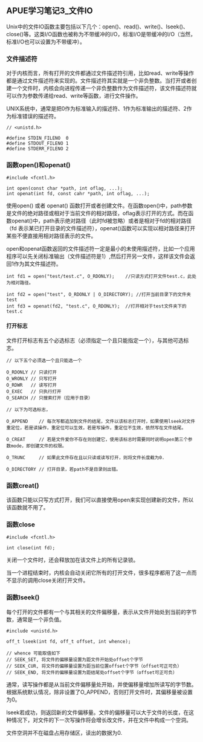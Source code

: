 ## APUE学习笔记3_文件IO

Unix中的文件IO函数主要包括以下几个：open()、read()、write()、lseek()、close()等。这类I/O函数也被称为不带缓冲的I/O，标准I/O是带缓冲的I/O（当然，标准I/O也可以设置为不带缓冲）。

### 文件描述符

对于内核而言，所有打开的文件都通过文件描述符引用，比如read、write等操作都是通过文件描述符来实现的。文件描述符其实就是一个非负整数。当打开或者创建一个文件时，内核会向进程传递一个非负整数作为文件描述符，该文件描述符就可以作为参数传递给read、write等函数，进行文件操作。

UNIX系统中，通常是把0作为标准输入的描述符、1作为标准输出的描述符、2作为标准错误的描述符。

```
// <unistd.h> 

#define	STDIN_FILENO  0
#define STDOUT_FILENO 1
#define STDERR_FILENO 2

```

### 函数open()和openat()

```
#include <fcntl.h>

int open(const char *path, int oflag, ...);
int openat(int fd, const cahr *path, int oflag, ...);
```

使用open() 或者 openat() 函数打开或者创建文件。在函数open()中，path参数是文件的绝对路径或相对于当前文件的相对路径，oflag表示打开的方式。而在函数openat()中，path表示绝对路径（此时fd被忽略）或者是相对于fd的相对路径（fd 表示某已打开目录的文件描述符），openat()函数可以实现以相对路径来打开某些不便直接用相对路径表示的文件。

open和openat函数返回的文件描述符一定是最小的未使用描述符，比如一个应用程序可以先关闭标准输出（文件描述符是1）,然后打开另一文件，这样该文件会返回1作为其文件描述符。

```
int fd1 = open("test/test.c", O_RDONLY);	//只读方式打开文件test.c，此处为相对路径。

int fd2 = open("test", O_RDONLY | O_DIRECTORY);	//打开当前目录下的文件夹test
int fd3 = openat(fd2, "test.c", O_RDONLY); 	//打开相对于test文件夹下的test.c

```

#### 打开标志

文件打开标志有五个必选标志（必须指定一个且只能指定一个），与其他可选标志。

```
// 以下五个必须选一个且只能选一个

O_RDONLY // 只读打开
O_WRONLY // 只写打开
O_RDWR	 // 读写打开
O_EXEC   // 只执行打开
O_SEARCH // 只搜索打开（应用于目录）

// 以下为可选标志，

O_APPEND	// 每次写都追加到文件的结尾，文件以该标志打开时，如果使用lseek对文件重定位，若是读操作，重定位可以生效，若是写操作，重定位不生效，依然写在文件结尾。

O_CREAT 	// 若是文件爱你不存在则创建它，使用该标志时需要同时说明open第三个参数mode，即创建文件的权限。

O_TRUNC		// 如果此文件存在且以只读或读写打开，则将文件长度截为0.

O_DIRECTORY // 打开目录，若path不是目录则出错。

```
### 函数creat()

该函数只能以只写方式打开，我们可以直接使用open来实现创建新的文件，所以该函数就不用了。

### 函数close

```
#include <fcntl.h>

int close(int fd);
```

关闭一个文件时，还会释放加在该文件上的所有记录锁。

当一个进程结束时，内核会自动关闭它所有的打开文件，很多程序都用了这一点而不显示的调用close关闭打开文件。


### 函数lseek()

每个打开的文件都有一个与其相关的文件偏移量，表示从文件开始处到当前的字节数，通常是一个非负值。

```
#include <unistd.h>

off_t lseek(int fd, off_t offset, int whence);

// whence 可能取值如下
// SEEK_SET, 将文件的偏移量设置为距文件开始处offset个字节
// SEEK_CUR, 将文件的偏移量设置为距当前位置offset个字节（offset可正可负）
// SEEK_END, 将文件的偏移量设置为距结尾处offset个字节（offset可正可负）

```

通常，读写操作都是从当前文件偏移量处开始，并使偏移量增加所读写的字节数。根据系统默认情况，除非设置了O_APPEND，否则打开文件时，其偏移量被设置为0。


lseek若成功，则返回新的文件偏移量。文件的偏移量可以大于文件的长度，在这种情况下，对文件的下一次写操作将会增长改文件，并在文件中构成一个空洞。

文件空洞并不在磁盘占用存储区，读出的数据为0.



